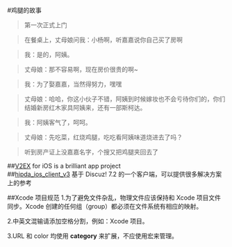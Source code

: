 #鸡腿的故事
> 第一次正式上门 

> 在餐桌上，丈母娘问我：小杨啊，听嘉嘉说你自己买了房啊   

> 我：是的，阿姨。 

> 丈母娘：那不容易啊，现在房价很贵的啊~ 

> 我：为了娶嘉嘉，当然得努力，嘿嘿 
 
>  丈母娘：哈哈，你这小伙子不错，阿姨到时候嫁妆也不会亏待你们的，你们结婚新房红木家具阿姨来，还有一部斯柯达。 
 
> 我：阿姨客气了，呵呵。 
  
> 丈母娘：先吃菜，红烧鸡腿，吃吃看阿姨味道烧进去了吗？ 


> 听到房产证上没嘉嘉名字，个搜又把鸡腿夹回去了

##[V2EX](https://github.com/singro/v2ex) for iOS is a brilliant app project  
##[hipda_ios_client_v3](https://github.com/wujichao/hipda_ios_client_v3/) 基于 Discuz! 7.2 的一个客户端，可以提供很多解决方案上的参考

##Xcode 项目规范
1.为了避免文件杂乱，物理文件应该保持和 Xcode 项目文件同步。Xcode 创建的任何组（group）都必须在文件系统有相应的映射。

2.中英文混输请添加空格分割，例如：Xcode 项目。

3.URL 和 color 均使用 **category** 来扩展，不应使用宏来管理。
